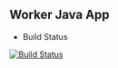 ## Worker Java App

* Build Status

[![Build Status](http://34.125.57.77:8080/buildStatus/icon?job=instavote%2Fworker-build)](http://34.125.57.77:8080/job/instavote/job/worker-build/)

